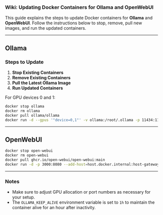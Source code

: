 ### Wiki: Updating Docker Containers for Ollama and OpenWebUI

This guide explains the steps to update Docker containers for **Ollama** and **OpenWebUI**. Follow the instructions below to stop, remove, pull new images, and run the updated containers.

---

## Ollama

### Steps to Update

1. **Stop Existing Containers**
2. **Remove Existing Containers**
3. **Pull the Latest Ollama Image**
4. **Run Updated Containers**
 
For GPU devices 0 and 1:

```bash
docker stop ollama
docker rm ollama
docker pull ollama/ollama
docker run -d --gpus '"device=0,1"' -v ollama:/root/.ollama -p 11434:11434 --restart always --name ollama -e OLLAMA_KEEP_ALIVE=1h ollama/ollama
```

---

## OpenWebUI

```bash
docker stop open-webui
docker rm open-webui
docker pull ghcr.io/open-webui/open-webui:main
docker run -d -p 3000:8080 --add-host=host.docker.internal:host-gateway -v open-webui:/app/backend/data --name open-webui --restart always ghcr.io/open-webui/open-webui:main
```

---

### Notes
- Make sure to adjust GPU allocation or port numbers as necessary for your setup.
- The `OLLAMA_KEEP_ALIVE` environment variable is set to `1h` to maintain the container alive for an hour after inactivity.

